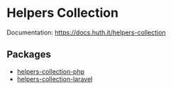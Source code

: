# Helpers Collection

Documentation: https://docs.huth.it/helpers-collection

## Packages

* [helpers-collection-php](https://github.com/Muetze42/helpers-collection-php)
* [helpers-collection-laravel](https://github.com/Muetze42/helpers-collection-laravel)
